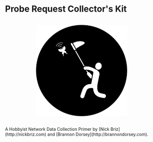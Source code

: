 # Probe Request Collector's Kit
<br>
<img src="media/icon.png" style="width:300px;margin:auto;display:block;">
<br>
<br>
A Hobbyist Network Data Collection Primer by [Nick Briz](http://nickbriz.com) and [Brannon Dorsey](http://brannondorsey.com).	
